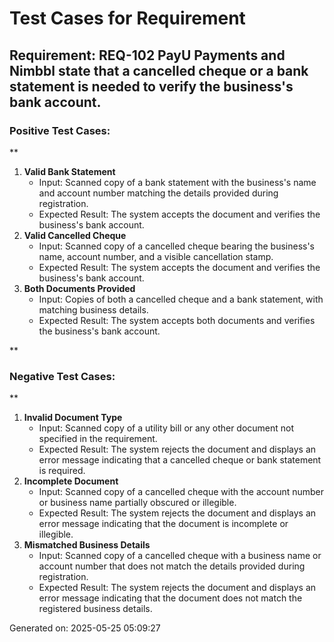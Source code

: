 # Test Cases for Requirement
## Requirement: REQ-102 PayU Payments and Nimbbl state that a cancelled cheque or a bank statement is needed to verify the business's bank account.

### Positive Test Cases:
**

1. **Valid Bank Statement**
	* Input: Scanned copy of a bank statement with the business's name and account number matching the details provided during registration.
	* Expected Result: The system accepts the document and verifies the business's bank account.
2. **Valid Cancelled Cheque**
	* Input: Scanned copy of a cancelled cheque bearing the business's name, account number, and a visible cancellation stamp.
	* Expected Result: The system accepts the document and verifies the business's bank account.
3. **Both Documents Provided**
	* Input: Copies of both a cancelled cheque and a bank statement, with matching business details.
	* Expected Result: The system accepts both documents and verifies the business's bank account.

**

### Negative Test Cases:
**

1. **Invalid Document Type**
	* Input: Scanned copy of a utility bill or any other document not specified in the requirement.
	* Expected Result: The system rejects the document and displays an error message indicating that a cancelled cheque or bank statement is required.
2. **Incomplete Document**
	* Input: Scanned copy of a cancelled cheque with the account number or business name partially obscured or illegible.
	* Expected Result: The system rejects the document and displays an error message indicating that the document is incomplete or illegible.
3. **Mismatched Business Details**
	* Input: Scanned copy of a cancelled cheque with a business name or account number that does not match the details provided during registration.
	* Expected Result: The system rejects the document and displays an error message indicating that the document does not match the registered business details.

Generated on: 2025-05-25 05:09:27
